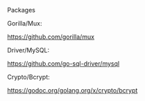 Packages

Gorilla/Mux:

  https://github.com/gorilla/mux

Driver/MySQL:

  https://github.com/go-sql-driver/mysql


Crypto/Bcrypt:

  https://godoc.org/golang.org/x/crypto/bcrypt
